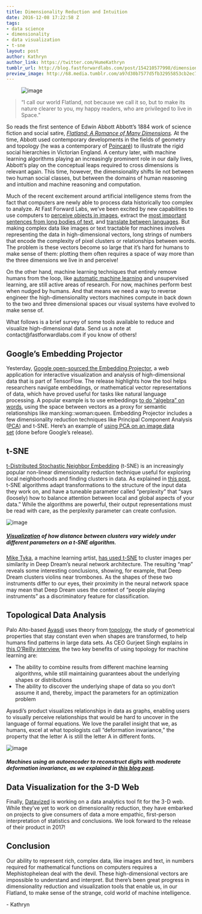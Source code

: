 ```yaml
---
title: Dimensionality Reduction and Intuition
date: 2016-12-08 17:22:58 Z
tags:
- data science
- dimensionality
- data visualization
- t-sne
layout: post
author: Kathryn
author_link: https://twitter.com/HumeKathryn
tumblr_url: http://blog.fastforwardlabs.com/post/154210577998/dimensionality-reduction-and-intuition
preview_image: http://68.media.tumblr.com/a97d30b7577d5fb32955853cb2ec7b17/tumblr_inline_ohvie7chq81ta78fg_540.png
---
```


<figure data-orig-width="651" data-orig-height="513" class="tmblr-full"><img src="http://68.media.tumblr.com/a97d30b7577d5fb32955853cb2ec7b17/tumblr_inline_ohvie7chq81ta78fg_540.png" alt="image" data-orig-width="651" data-orig-height="513"/></figure>

> “I call our world Flatland, not because we call it so, but to make its nature clearer to you, my happy readers, who are privileged to live in Space."

<p>So reads the first sentence of Edwin Abbott Abbott’s 1884 work of science fiction and social satire, <i><a href="http://www.gutenberg.org/ebooks/201">Flatland: A Romance of Many Dimensions</a>.</i> At the time, Abbott used contemporary developments in the fields of geometry and topology (he was a contemporary of <a href="https://en.wikipedia.org/wiki/Henri_Poincar%C3%A9">Poincaré</a>) to illustrate the rigid social hierarchies in Victorian England. A century later, with machine learning algorithms playing an increasingly prominent role in our daily lives, Abbott’s play on the conceptual leaps required to cross dimensions is relevant again. This time, however, the dimensionality shifts lie not between two human social classes, but between the domains of human reasoning and intuition and machine reasoning and computation.</p>

<p>Much of the recent excitement around artificial intelligence stems from the fact that computers are newly able to process data historically too complex to analyze. At Fast Forward Labs, we’ve been excited by new capabilities to use computers to <a href="http://pictograph.us">perceive objects in images</a>, extract the <a href="http://www.fastforwardlabs.com/brief/">most important sentences from long bodies of text</a>, and <a href="https://research.googleblog.com/2016/11/zero-shot-translation-with-googles.html">translate between languages</a>. But making complex data like images or text tractable for machines involves representing the data in high-dimensional vectors, long strings of numbers that encode the complexity of pixel clusters or relationships between words. The problem is these vectors become so large that it’s hard for humans to make sense of them: plotting them often requires a space of way more than the three dimensions we live in and perceive!</p><p>On the other hand, machine learning techniques that entirely remove humans from the loop, like <a href="http://www.automl.org/">automatic machine learning</a> and unsupervised learning, are still active areas of research. For now, machines perform best when nudged by humans. And that means we need a way to reverse engineer the high-dimensionality vectors machines compute in back down to the two and three dimensional spaces our visual systems have evolved to make sense of. </p><p>What follows is a brief survey of some tools available to reduce and visualize high-dimensional data. Send us a note at contact@fastforwardlabs.com if you know of others!</p><!-- more -->


## Google’s Embedding Projector

<p>Yesterday, <a href="https://research.googleblog.com/2016/12/open-sourcing-embedding-projector-tool.html">Google open-sourced the Embedding Projector</a>, a web application for interactive visualization and analysis of high-dimensional data that is part of TensorFlow. The release highlights how the tool helps researchers navigate embeddings, or mathematical vector representations of data, which have proved useful for tasks like natural language processing. A popular example is to use embeddings <a href="https://blog.acolyer.org/2016/04/21/the-amazing-power-of-word-vectors/">to do “algebra” on words</a>, using the space between vectors as a proxy for semantic relationships like man:king::woman:queen. Embedding Projector includes a few dimensionality reduction techniques like Principal Component Analysis (<a href="https://en.wikipedia.org/wiki/Principal_component_analysis">PCA</a>) and t-SNE. Here’s an example of <a href="http://colah.github.io/posts/2014-10-Visualizing-MNIST/">using PCA on an image data set</a> (done before Google’s release).</p>

## t-SNE

<p><a href="https://en.wikipedia.org/wiki/Principal_component_analysis">t-Distributed Stochastic Neighbor Embedding</a> (t-SNE) is an increasingly popular non-linear dimensionality reduction technique useful for exploring local neighborhoods and finding clusters in data. As explained in <a href="http://distill.pub/2016/misread-tsne/">this post</a>, t-SNE algorithms adapt transformations to the structure of the input data they work on, and have a tuneable parameter called “perplexity” that “says (loosely) how to balance attention between local and global aspects of your data.” While the algorithms are powerful, their output representations must be read with care, as the perplexity parameter can create confusion. </p>

<img src="http://68.media.tumblr.com/9bed69a591a4f9f0796c5c312b2ec153/tumblr_inline_ohvl8uuV2H1ta78fg_540.png" alt="image" data-orig-width="1019" data-orig-height="258"/>

##### <a href="http://distill.pub/2016/misread-tsne/">Visualization</a> of how distance between clusters vary widely under different parameters on a t-SNE algorithm.

<p><a href="https://twitter.com/mtyka">Mike Tyka</a>, a machine learning artist, <a href="http://procedural-generation.tumblr.com/post/151619819088/mike-tyka-alt-ai-mike-tyka-has-been-working">has used t-SNE</a> to cluster images per similarity in Deep Dream’s neural network architecture. The resulting “map” reveals some interesting conclusions, showing, for example, that Deep Dream clusters violins near trombones. As the shapes of these two instruments differ to our eyes, their proximity in the neural network space may mean that Deep Dream uses the context of “people playing instruments” as a discriminatory feature for classification. </p>

## Topological Data Analysis

<p>Palo Alto-based <a href="https://www.ayasdi.com/">Ayasdi</a> uses theory from <a href="https://en.wikipedia.org/wiki/Topology">topology</a>, the study of geometrical properties that stay constant even when shapes are transformed, to help humans find patterns in large data sets. As CEO Gurjeet Singh explains in <a href="https://www.ayasdi.com/blog/compute/future_of_machine_intelligence/">this O’Reilly interview</a>, the two key benefits of using topology for machine learning are:</p><ul><li>The ability to combine results from different machine learning algorithms, while still maintaining guarantees about the underlying shapes or distributions</li><li>The ability to discover the underlying shape of data so you don’t assume it and, thereby, impact the parameters for an optimization problem</li></ul><p>Ayasdi’s product visualizes relationships in data as graphs, enabling users to visually perceive relationships that would be hard to uncover in the language of formal equations. We love the parallel insight that we, as humans, excel at what topologists call “deformation invariance,” the property that the letter A is still the letter A in different fonts. </p>

<img src="http://68.media.tumblr.com/13ece3e2298273b9ce09f11dd0538eb0/tumblr_inline_ohvmg3IZtG1ta78fg_540.png" alt="image" data-orig-width="572" data-orig-height="136"/>

##### Machines using an autoencoder to reconstruct digits with moderate deformation invariance, as we explained in <a href="http://blog.fastforwardlabs.com/post/148842796218/introducing-variational-autoencoders-in-prose-and">this blog post</a>.

## Data Visualization for the 3-D Web

<p>Finally, <a href="http://datavized.com/">Datavized</a> is working on a data analytics tool fit for the 3-D web. While they’ve yet to work on dimensionality reduction, they have embarked on projects to give consumers of data a more empathic, first-person interpretation of statistics and conclusions. We look forward to the release of their product in 2017!</p>

## Conclusion

<p>Our ability to represent rich, complex data, like images and text, in numbers required for mathematical functions on computers requires a Mephistophelean deal with the devil. These high-dimensional vectors are impossible to understand and interpret. But there’s been great progress in dimensionality reduction and visualization tools that enable us, in our Flatland, to make sense of the strange, cold world of machine intelligence. </p><p>- Kathryn</p>
